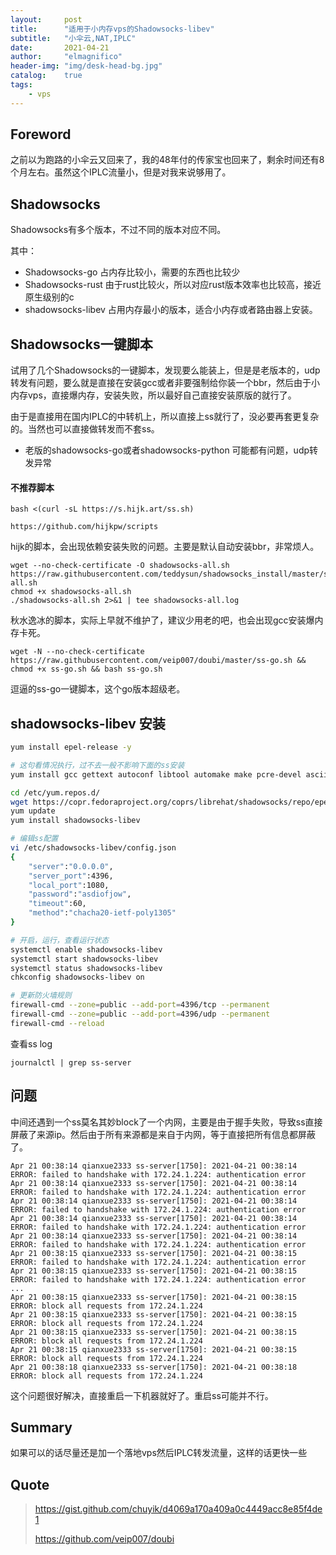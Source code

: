 ```yaml
---
layout:     post
title:      "适用于小内存vps的Shadowsocks-libev"
subtitle:   "小伞云,NAT,IPLC"
date:       2021-04-21
author:     "elmagnifico"
header-img: "img/desk-head-bg.jpg"
catalog:    true
tags:
    - vps
---
```


## Foreword

之前以为跑路的小伞云又回来了，我的48年付的传家宝也回来了，剩余时间还有8个月左右。虽然这个IPLC流量小，但是对我来说够用了。



## Shadowsocks

Shadowsocks有多个版本，不过不同的版本对应不同。

其中：

- Shadowsocks-go 占内存比较小，需要的东西也比较少
- Shadowsocks-rust 由于rust比较火，所以对应rust版本效率也比较高，接近原生级别的c
- shadowsocks-libev 占用内存最小的版本，适合小内存或者路由器上安装。



## Shadowsocks一键脚本

试用了几个Shadowsocks的一键脚本，发现要么能装上，但是是老版本的，udp转发有问题，要么就是直接在安装gcc或者非要强制给你装一个bbr，然后由于小内存vps，直接爆内存，安装失败，所以最好自己直接安装原版的就行了。



由于是直接用在国内IPLC的中转机上，所以直接上ss就行了，没必要再套更复杂的。当然也可以直接做转发而不套ss。



- 老版的shadowsocks-go或者shadowsocks-python 可能都有问题，udp转发异常



#### 不推荐脚本

```
bash <(curl -sL https://s.hijk.art/ss.sh)

https://github.com/hijkpw/scripts
```

hijk的脚本，会出现依赖安装失败的问题。主要是默认自动安装bbr，非常烦人。



```
wget --no-check-certificate -O shadowsocks-all.sh https://raw.githubusercontent.com/teddysun/shadowsocks_install/master/shadowsocks-all.sh
chmod +x shadowsocks-all.sh
./shadowsocks-all.sh 2>&1 | tee shadowsocks-all.log
```

秋水逸冰的脚本，实际上早就不维护了，建议少用老的吧，也会出现gcc安装爆内存卡死。



```
wget -N --no-check-certificate https://raw.githubusercontent.com/veip007/doubi/master/ss-go.sh && chmod +x ss-go.sh && bash ss-go.sh
```

逗逼的ss-go一键脚本，这个go版本超级老。



## shadowsocks-libev 安装

```bash
yum install epel-release -y

# 这句看情况执行，过不去一般不影响下面的ss安装
yum install gcc gettext autoconf libtool automake make pcre-devel asciidoc xmlto udns-devel libev-devel -y

cd /etc/yum.repos.d/
wget https://copr.fedoraproject.org/coprs/librehat/shadowsocks/repo/epel-7/librehat-shadowsocks-epel-7.repo
yum update
yum install shadowsocks-libev

# 编辑ss配置
vi /etc/shadowsocks-libev/config.json
{
    "server":"0.0.0.0",
    "server_port":4396,
    "local_port":1080,
    "password":"asdiofjow",
    "timeout":60,
    "method":"chacha20-ietf-poly1305"
}

# 开启，运行，查看运行状态
systemctl enable shadowsocks-libev
systemctl start shadowsocks-libev
systemctl status shadowsocks-libev
chkconfig shadowsocks-libev on

# 更新防火墙规则
firewall-cmd --zone=public --add-port=4396/tcp --permanent
firewall-cmd --zone=public --add-port=4396/udp --permanent
firewall-cmd --reload
```



查看ss log

```
journalctl | grep ss-server
```



##  问题

中间还遇到一个ss莫名其妙block了一个内网，主要是由于握手失败，导致ss直接屏蔽了来源ip。然后由于所有来源都是来自于内网，等于直接把所有信息都屏蔽了。

```
Apr 21 00:38:14 qianxue2333 ss-server[1750]: 2021-04-21 00:38:14 ERROR: failed to handshake with 172.24.1.224: authentication error
Apr 21 00:38:14 qianxue2333 ss-server[1750]: 2021-04-21 00:38:14 ERROR: failed to handshake with 172.24.1.224: authentication error
Apr 21 00:38:14 qianxue2333 ss-server[1750]: 2021-04-21 00:38:14 ERROR: failed to handshake with 172.24.1.224: authentication error
Apr 21 00:38:14 qianxue2333 ss-server[1750]: 2021-04-21 00:38:14 ERROR: failed to handshake with 172.24.1.224: authentication error
Apr 21 00:38:14 qianxue2333 ss-server[1750]: 2021-04-21 00:38:14 ERROR: failed to handshake with 172.24.1.224: authentication error
Apr 21 00:38:15 qianxue2333 ss-server[1750]: 2021-04-21 00:38:15 ERROR: failed to handshake with 172.24.1.224: authentication error
Apr 21 00:38:15 qianxue2333 ss-server[1750]: 2021-04-21 00:38:15 ERROR: failed to handshake with 172.24.1.224: authentication error
...
Apr 21 00:38:15 qianxue2333 ss-server[1750]: 2021-04-21 00:38:15 ERROR: block all requests from 172.24.1.224
Apr 21 00:38:15 qianxue2333 ss-server[1750]: 2021-04-21 00:38:15 ERROR: block all requests from 172.24.1.224
Apr 21 00:38:15 qianxue2333 ss-server[1750]: 2021-04-21 00:38:15 ERROR: block all requests from 172.24.1.224
Apr 21 00:38:15 qianxue2333 ss-server[1750]: 2021-04-21 00:38:15 ERROR: block all requests from 172.24.1.224
Apr 21 00:38:18 qianxue2333 ss-server[1750]: 2021-04-21 00:38:18 ERROR: block all requests from 172.24.1.224
```

这个问题很好解决，直接重启一下机器就好了。重启ss可能并不行。



## Summary

如果可以的话尽量还是加一个落地vps然后IPLC转发流量，这样的话更快一些



## Quote

> https://gist.github.com/chuyik/d4069a170a409a0c4449acc8e85f4de1
>
> https://github.com/veip007/doubi

